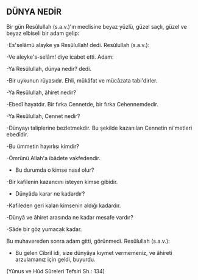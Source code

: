 ## DÜNYA NEDİR

Bir gün Resûlullah (s.a.v.)'ın meclisine be­yaz yüzlü, güzel saçlı, güzel ve beyaz elbiseli bir adam gelip:

-Es'selâmü alayke ya Resûlullah! dedi. Re­sûlullah (s.a.v.):

-Ve aleyke's-selâm! diye icabet etti. Adam:

-Ya Resûlullah, dünya nedir? dedi.

-Bir uykunun rüyasıdır. Ehli, mükâfat ve mücâzata tabi'dirler.

-Ya Resûlullah, âhiret nedir?

-Ebedî hayatdır. Bir fırka Cennetde, bir fırka Cehennemdedir.

-Ya Resûlullah, Cennet nedir?

-Dünyayı taliplerine bezletmekdir. Bu şe­kilde kazanılan Cennetin ni'metleri ebedîdir.

-Bu ümmetin hayırlısı kimdir?

-Ömrünü Allah'a ibâdete vakfedendir.

- Bu durumda o kimse nasıl olur?

-Bir kafilenin kazancını isteyen kimse gi­bidir.

- Dünyâda karar ne kadardır?

-Kafileden geri kalan kimsenin aldığı ka­dardır.

-Dünyâ ve âhiret arasında ne kadar mesafe vardır?

-Sâde bir göz yumacak kadar.

Bu muhavereden sonra adam gitti, görün­medi. Resûlullah (s.a.v.):

- Bu gelen Cibril idi, size dünyâya kıymet vermemeniz, ve âhireti arzulamanız için geldi, bu­yurdu.

(Yûnus ve Hûd Sûreleri Tefsiri Sh.: 134)

